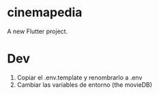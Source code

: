 # cinemapedia

A new Flutter project.

# Dev 

1. Copiar el .env.template y renombrarlo a .env 
2. Cambiar las variables de entorno (the movieDB) 